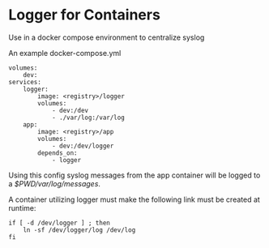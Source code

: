 # Logger for Containers

Use in a docker compose environment to centralize syslog

An example docker-compose.yml

    volumes:
        dev:
    services:
        logger:
            image: <registry>/logger
            volumes:
                - dev:/dev
                - ./var/log:/var/log
        app:
            image: <registry>/app
            volumes:
                - dev:/dev/logger
            depends_on:
                - logger

Using this config syslog messages from the app container will be logged to a
_$PWD/var/log/messages_.

A container utilizing logger must make the following link must be created at runtime:

    if [ -d /dev/logger ] ; then
        ln -sf /dev/logger/log /dev/log
    fi
